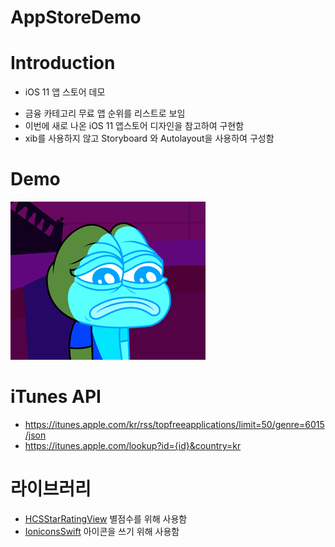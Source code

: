 

# AppStoreDemo

# Introduction

* iOS 11 앱 스토어 데모

- 금융 카테고리 무료 앱 순위를 리스트로 보임
- 이번에 새로 나온 iOS 11 앱스토어 디자인을 참고하여 구현함
- xib를 사용하지 않고 Storyboard 와 Autolayout을 사용하여 구성함

# Demo

![alt text](demo.gif)

# iTunes API

- <https://itunes.apple.com/kr/rss/topfreeapplications/limit=50/genre=6015/json>
- <https://itunes.apple.com/lookup?id={id}&country=kr>

# 라이브러리

- [HCSStarRatingView](https://github.com/hsousa/HCSStarRatingView) 별점수를 위해 사용함
- [IoniconsSwift](https://github.com/tidwall/IoniconsSwift) 아이콘을 쓰기 위해 사용함


